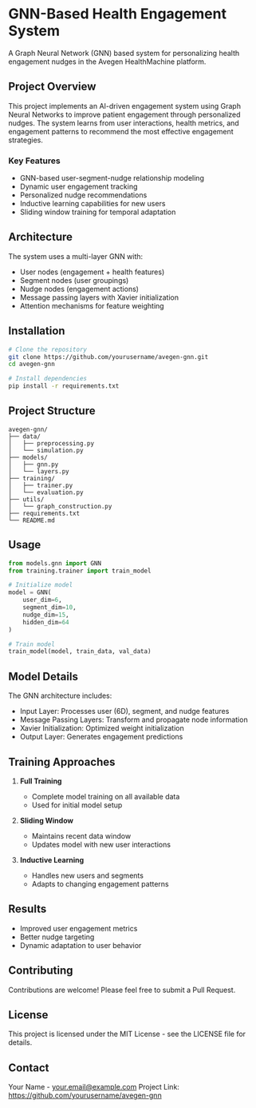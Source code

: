 # GNN-Based Health Engagement System

A Graph Neural Network (GNN) based system for personalizing health engagement nudges in the Avegen HealthMachine platform.

## Project Overview

This project implements an AI-driven engagement system using Graph Neural Networks to improve patient engagement through personalized nudges. The system learns from user interactions, health metrics, and engagement patterns to recommend the most effective engagement strategies.

### Key Features

- GNN-based user-segment-nudge relationship modeling
- Dynamic user engagement tracking
- Personalized nudge recommendations
- Inductive learning capabilities for new users
- Sliding window training for temporal adaptation

## Architecture

The system uses a multi-layer GNN with:
- User nodes (engagement + health features)
- Segment nodes (user groupings)
- Nudge nodes (engagement actions)
- Message passing layers with Xavier initialization
- Attention mechanisms for feature weighting

## Installation

```bash
# Clone the repository
git clone https://github.com/yourusername/avegen-gnn.git
cd avegen-gnn

# Install dependencies
pip install -r requirements.txt
```

## Project Structure

```
avegen-gnn/
├── data/
│   ├── preprocessing.py
│   └── simulation.py
├── models/
│   ├── gnn.py
│   └── layers.py
├── training/
│   ├── trainer.py
│   └── evaluation.py
├── utils/
│   └── graph_construction.py
├── requirements.txt
└── README.md
```

## Usage

```python
from models.gnn import GNN
from training.trainer import train_model

# Initialize model
model = GNN(
    user_dim=6,
    segment_dim=10,
    nudge_dim=15,
    hidden_dim=64
)

# Train model
train_model(model, train_data, val_data)
```

## Model Details

The GNN architecture includes:
- Input Layer: Processes user (6D), segment, and nudge features
- Message Passing Layers: Transform and propagate node information
- Xavier Initialization: Optimized weight initialization
- Output Layer: Generates engagement predictions

## Training Approaches

1. **Full Training**
   - Complete model training on all available data
   - Used for initial model setup

2. **Sliding Window**
   - Maintains recent data window
   - Updates model with new user interactions

3. **Inductive Learning**
   - Handles new users and segments
   - Adapts to changing engagement patterns

## Results

- Improved user engagement metrics
- Better nudge targeting
- Dynamic adaptation to user behavior

## Contributing

Contributions are welcome! Please feel free to submit a Pull Request.

## License

This project is licensed under the MIT License - see the LICENSE file for details.

## Contact

Your Name - your.email@example.com
Project Link: https://github.com/yourusername/avegen-gnn 